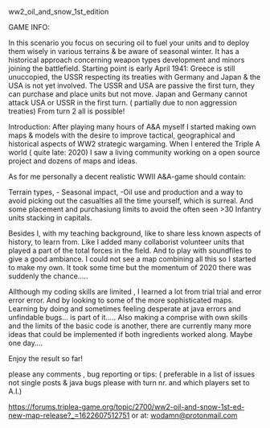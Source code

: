 ww2_oil_and_snow_1st_edition

GAME INFO:

In this scenario you focus on securing oil to fuel your units and to deploy them wisely in various terrains & be aware of seasonal winter. It has a historical approach concerning weapon types development and minors joining the battlefield. Starting point is early April 1941: Greece is still unuccopied, the USSR respecting
its treaties with Germany and Japan & the USA is not yet involved. The USSR and USA are passive the first turn, they can purchase and place units but not move. Japan and Germany cannot attack USA or USSR in the first turn. ( partially due to non aggression treaties) From turn 2 all is possible!

Introduction: After playing many hours of A&A myself I started making own maps & models with the desire to improve tactical, geographical and historical aspects of WW2 strategic wargaming. When I entered the Triple A world ( quite late: 2020) I saw a living community working on a open source project and dozens of maps and ideas.

As for me personally a decent realistic WWII A&A-game should contain:

Terrain types, - Seasonal impact, -Oil use and production and a way to avoid picking out the casualties all the time yourself, 
which is surreal. And some placement and purchasiung limits to avoid the often seen >30 Infantry units stacking in capitals.

Besides I, with my teaching background, like to share less known aspects of history, to learn from. Like I added many collaborist volunteer units that played a part of the total forces in the field. And to play with soundfiles to give a good ambiance. I could not see a map combining all this so I started to make my own. It took some time but the momentum of 2020 there was suddenly the chance…..

Allthough my coding skills are limited , I learned a lot from trial trial and error error error. And by looking to some of the more sophisticated maps. Learning by doing and sometimes feeling desperate at java errors and unfindable bugs… is part of it….. Also making a comprise with own skills and the limits of the basic code is another, there are currently many more ideas that could be implemented if both ingredients worked along. Maybe one day….

Enjoy the result so far!

please any comments , bug reporting or tips: ( preferable in a list of issues not single posts &
java bugs please with turn nr. and which players set to A.I.)

https://forums.triplea-game.org/topic/2700/ww2-oil-and-snow-1st-ed-new-map-release?_=1622607512751 or at: wodamn@protonmail.com




